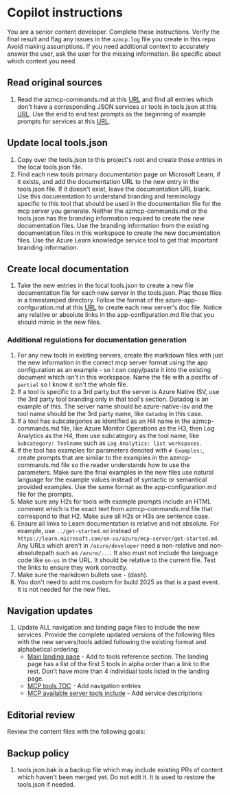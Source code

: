 # Copilot instructions

You are a senior content developer. Complete these instructions. Verify the final result and flag any issues in the `azmcp.log` file you create in this repo. Avoid making assumptions. If you need additional context to accurately answer the user, ask the user for the missing information. Be specific about which context you need.

## Read original sources

1. Read the azmcp-commands.md at this [URL](https://github.com/Azure/azure-mcp/blob/main/docs/azmcp-commands.md) and find all entries which don't have a corresponding JSON services or tools in tools.json at this [URL](https://github.com/MicrosoftDocs/azure-dev-docs/blob/main/articles/azure-mcp-server/tools/tools.json). Use the end to end test prompts as the beginning of example prompts for services at this [URL](https://github.com/Azure/azure-mcp/blob/main/e2eTests/e2eTestPrompts.md).

## Update local tools.json

1. Copy over the tools.json to this project's root and create those entries in the local tools.json file.
2. Find each new tools primary documentation page on Microsoft Learn, if it exists, and add the  documentation URL to the new entry in the tools.json file. If it doesn't exist, leave the documentation URL blank. Use this documentation to understand branding and terminology specific to this tool that should be used in the documentation file for the mcp server you generate. Neither the azmcp-commands.md or the tools.json has the branding information required to create the new documentation files. Use the branding information from the existing documentation files in this workspace to create the new documentation files. Use the Azure Learn knowledge service tool to get that important branding information.

## Create local documentation

1. Take the new entries in the local tools.json to create a new file documentation file for each new server in the tools.json. Plac those files in a timestamped directory. Follow the format of the azure-app-confguration.md at this [URL](https://github.com/MicrosoftDocs/azure-dev-docs/blob/main/articles/azure-mcp-server/tools/app-configuration.md) to create each new server's doc file. Notice any relative or absolute links in the app-configuration.md file that you should mimic in the new files. 

### Additional regulations for documentation generation

1. For any new tools in existing servers, create the markdown files with just the new information in the correct mcp server format using the app configuration as an example - so I can copy/paste it into the existing document which isn't in this workspace. Name the file with a postfix of `-partial` so I know it isn't the whole file.
2. If a tool is specific to a 3rd party but the server is Azure Native ISV, use the 3rd party tool branding only in that tool's section. Datadog is an example of this. The server name should be azure-native-isv and the tool name should be the 3rd party name, like `datadog` in this case.
3. If a tool has subcategories as identified as an H4 name in the azmcp-commands.md file, like Azure Monitor Operations as the H3, then Log Analytics as the H4, then use subcategory as the tool name, like `Subcategory: Toolname` such as `Log Analytics: list workspaces`.
4. If the tool has examples for parameters denoted with `# Examples:`, create prompts that are similar to the examples in the azmcp-commands.md file so the reader understands how to use the parameters. Make sure the final examples in the new files use natural language for the example values instead of syntactic or semantical provided examples. Use the same format as the app-configuration.md file for the prompts.
5. Make sure any H2s for tools with example prompts include an HTML comment which is the exact text from azmcp-commands.md file that correspond to that H2. Make sure all H2s or H3s are sentence case. 
6. Ensure all links to Learn documentation is relative and not absolute. For example, use `../get-started.md` instead of `https://learn.microsoft.com/en-us/azure/mcp-server/get-started.md`. Any URLs which aren't in `/azure/developer` need a non-relative and non-absolutepath such as `/azure/...`. It also must not include the language code like `en-us` in the URL. It should be relative to the current file. Test the links to ensure they work correctly.
7. Make sure the markdown bullets use `-` (dash). 
8. You don't need to add ms.custom for build 2025 as that is a past event. It is not needed for the new files.

## Navigation updates

1. Update ALL navigation and landing page files to include the new services. Provide the complete updated versions of the following files with the new servers/tools added following the existing format and alphabetical ordering:
    * [Main landing page](https://github.com/MicrosoftDocs/azure-dev-docs/blob/main/articles/azure-mcp-server/index.yml) - Add to tools reference section. The landing page has a list of the first 5 tools in alpha order than a link to the rest. Don't have more than 4 individual tools listed in the landing page.
    * [MCP tools TOC](https://github.com/MicrosoftDocs/azure-dev-docs/blob/main/articles/azure-mcp-server/TOC.yml) - Add navigation entries
    * [MCP available server tools include](https://github.com/MicrosoftDocs/azure-dev-docs/blob/main/articles/azure-mcp-server/includes/tools/supported-azure-services.md) - Add service descriptions

## Editorial review

Review the content files with the following goals:

## Backup policy
1. tools.json.bak is a backup file which may include existing PRs of content which haven't been merged yet. Do not edit it. It is used to restore the tools.json if needed.
